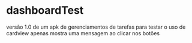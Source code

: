 # dashboardTest
versão 1.0 de um apk de gerenciamentos de tarefas para testar o uso de cardview
apenas mostra uma mensagem ao clicar nos botões
